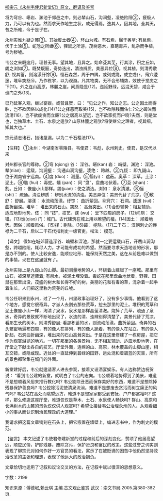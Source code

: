 [柳宗元《永州韦使君新堂记》原文、翻译及鉴赏](https://www.vrrw.net/wx/14125.html)

将为穹谷、嵁岩、渊池于郊邑之中，则必辇山石，沟涧壑，凌绝险阻②，疲极人力，乃可以有为也。然而求天作地生之状，咸无得焉。逸其人，因其地，全其天，昔之所难，今于是乎在。

永州实惟九疑之麓③。其始度土者④，环山为城。有石焉，翳于奥草; 有泉焉，伏于土涂⑤。蛇虺之所蟠⑥，狸鼠之所游，茂树恶木，嘉葩毒卉，乱杂而争植，号为秽墟。

韦公之来既逾月，理甚无事。望其地，且异之。始命芟其芜，行其涂，积之丘如，蠲之浏如⑦。既焚既酾，奇势迭出，清浊辨质，美恶异位⑧。视其植，则清秀敷舒; 视其蓄，则溶漾纡馀⑨。怪石森然，周于四隅，或列或跪，或立或仆，窍穴逶邃，堆阜突怒⑩。乃作栋宇，以为观游。凡其物类，无不合形辅势，效伎于堂庑之下(11)。外之连山高原，林麓之崖，间厕隐显(12)。迩延野绿，远混天碧，咸会于谯门之外(13)。

已乃延客入观，继以宴娱。或赞且贺，曰： “见公之作，知公之志。公之因土而得胜，岂不欲因俗以成化(14)?公之择恶而取美(15)，岂不欲除残而佑仁?公之蠲浊而流清(16)，岂不欲废贪而立廉?公之居高以望远，岂不欲家抚而户晓?夫然，则是堂也，岂独草木、土石、水泉之适欤? 山原林麓之观欤?将使继公之理者，视其细，知其大也。”

宗元请志诸石，措诸屋漏，以为二千石楷法(17)。



【注释】 ①永州：今湖南省零陵县。韦使君：韦彪，永州刺史。使君，是汉代以来

对州郡长官的尊称。②穹 (qiong) 谷： 深谷。嵁(kan) 岩： 峭壁。渊池： 深池。辇(nian)： 运载。沟涧壑： 沟通山涧沟壑。凌绝： 跨越。③九疑： 即九嶷山，位于湖南省宁远南。④度 (duo)： 测量。⑤翳(yi)： 遮蔽。奥草： 深草。土涂： 泥土。⑥虺 (hui)： 毒蛇。蟠 (pan)： 同 “盘”，盘曲地伏着。⑦芟 (shan)： 割。丘如： 像座小山那样。蠲(juan)：使之清洁。浏如： 泉水清澈。⑧酾 (shi)： 疏通。清浊辨质： 辨别水流的清浊。美恶异位：美景代替了荒凉。⑨敷舒： 舒展。溶漾： 水流动荡漾。纡馀： 曲折萦回。⑩窍穴： 石洞。逶邃 (sui)： 曲折幽深。堆阜： 堆出来的石山。突怒： 高耸突出。(11)合形辅势：相互辅助，适应地形地势。伎： 同 “技”，技艺。庑 (wu)： 堂下四周的房子。(12)间厕： 交错。(13)谯(qiao) 门：城门。古代建筑在城上用以瞭望的楼。(14)因土： 顺着地势。因俗：顺着风俗。(15)择：剔除。(16)蠲： 挖除。(17)二千石： 汉朝刺史的俸禄为二千石，后以二千石代指刺史一级官吏。楷法： 模范。

【译文】 假如在城郊营造深谷、峭壁和深池，那就一定要运载山石，开凿山涧沟壑，跨越险阻，耗尽人力，才可能有成功的希望。然而要寻求天造地设的形状，那是办不到的。使人比较安逸，能顺应地形、能保持天然之美，这在从前是难以做到的事情，现在在这里就有了。

永州实际上是九嶷山的山脚。最初测量地势的人，环绕着山建起了一座城。那里有山石，被深草遮蔽着; 有泉水，被泥土埋没着。毒蛇在那里盘曲地伏着，野狸、田鼠在那里出没，茂盛的树木和长得不好的树，美丽的花和有毒的草，混杂着一起争着生长，人们把这里称为荒芜的丘墟。

韦公任职来到永州，过了一个月，州里政事治理好了，没有多少事情。他看到了这个地方，感觉它很奇异。才派人去割去那些荒草，挖去那里的泥土。堆积的荒草和泥土像座小山一样，淘清了泉水，泉水是那样晶莹清澈。烧掉了荒草，疏通了泉水，奇异的景致就不断地出现了，水流的清、浊辨别得清楚了，美景代替了荒凉。看那生长的树木，则清秀舒展; 看那积蓄的水，则流动荡漾，曲折萦回。奇异的石头繁密地遍布四周，有的像人在排列，有的像人跪着，有的像人在站立，有的像人卧起，石洞曲折幽深，堆出来的石山高耸突出。于是在这里修建了一栋房屋，把它作为观赏游览的地方。一切在那里的各类景物，无不相互辅助、适应地形地势，在厅堂之下献出各自的技艺。厅堂外面，连绵的山、高原，林木覆盖的山脚山崖，相互交错，或隐或现。近处的一直延伸到碧绿的田野，远处混和着碧蓝的天空，所有的景色都聚集在城门的外面。

新堂建好后，韦公就邀请客人进去参观，接着又设酒宴娱乐。有人边称赞边祝贺说： “看到韦公建的新堂，就明白了韦公的志向。韦公顺着地势得到了美景，难道不是想顺着风俗来推行教化吗? 韦公剔除丑恶而保存美好的东西，难道不是想除掉残暴保护善良吗? 韦公挖除污泥使清泉流淌，难道不是想废去贪污而树立廉正的风气吗? 韦公站在高处而眺望远方，难道不是想家家都受到安抚、户户都富裕吗? 这样，那么修造这座厅堂，难道仅仅是草木、土石、水泉使人畅快吗? 群山、高原和长满树木的山麓的景色仅仅供人观赏吗? 希望让接替韦公治理永州的人，从观看细小的事从而认识到治民理政的大道理。”

我请求把这篇文章镌刻在石头上，把它嵌置在墙壁上，编进志书中，作为刺史的模范。

【鉴赏】 本文记述了韦使君修建新堂的过程和前后的深刻变化，赞颂了他居高望远，顺应民情，铲除残暴，废除贪污，保护贤良和富民的政策。这些过誉之词实则表现了柳宗元对如何作好一方官员的看法，寓示了在被贬谪的困苦中他仍然坚持政治改革的主张和理想，表现了他远大的政治抱负。

文章恰切地运用了记叙和议论交叉的方法，在记叙中赋以很深的思想意义。

字数：2199

知识来源：傅德岷,赖云琪 主编.古文观止鉴赏.武汉：崇文书局.2005.第380-382页.

